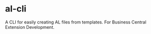 # al-cli
A CLI for easily creating AL files from templates. For Business Central Extension Development. 

